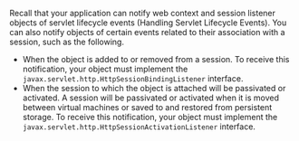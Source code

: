 Recall that your application can notify web context and session listener objects of servlet lifecycle events (Handling Servlet Lifecycle Events).
You can also notify objects of certain events related to their association with a session, such as the following.

* When the object is added to or removed from a session. To receive this notification, your object must implement
the `javax.servlet.http.HttpSessionBindingListener` interface.
* When the session to which the object is attached will be passivated or activated.
 A session will be passivated or activated when it is moved between virtual machines or saved to and restored from persistent storage.
 To receive this notification, your object must implement the `javax.servlet.http.HttpSessionActivationListener` interface.
